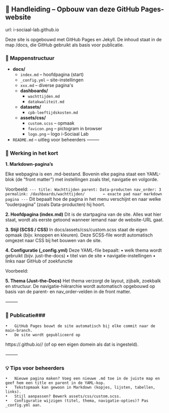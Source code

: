 ## 🧭 Handleiding – Opbouw van deze GitHub Pages-website

url: i-sociaal-lab.github.io

Deze site is opgebouwd met GitHub Pages en Jekyll.
De inhoud staat in de map /docs, die GitHub gebruikt als basis voor publicatie.

### 📁 Mappenstructuur

- **docs/**
  - `index.md` – hoofdpagina (start)
  - `_config.yml` – site-instellingen
  - `xxx.md` – diverse pagina's
  - **dashboards/**
    - `wachttijden.md`
    - `datakwaliteit.md`
  - **datasets/**
    - `cpb-leeftijdskosten.md`
  - **assets/css/**
    - `custom.scss` – opmaak
    - `favicon.png` – pictogram in browser
    - `logo.png` – logo i-Sociaal Lab
- `README.md` – uitleg voor beheerders
⸻

### 🧩 Werking in het kort
**1.	Markdown-pagina’s** 

Elke webpagina is een .md-bestand.
Bovenin elke pagina staat een YAML-blok (de “front matter”) met instellingen zoals titel, navigatie en volgorde. 

Voorbeeld:
`---
title: Wachttijden
parent: Data-producten
nav_order: 3
permalink: /dashboards/wachttijden/        ← exacte pad naar markdown pagina
---`
Dit bepaalt hoe de pagina in het menu verschijnt en naar welke “ouderpagina” (zoals Data-producten) hij hoort.

**2.	Hoofdpagina (index.md)**
Dit is de startpagina van de site.
Alles wat hier staat, wordt als eerste getoond wanneer iemand naar de website-URL gaat.
	
**3.	Stijl (SCSS / CSS)**
In docs/assets/css/custom.scss staat de eigen opmaak (bijv. knoppen en kleuren).
Deze SCSS-file wordt automatisch omgezet naar CSS bij het bouwen van de site.
	
**4.	Configuratie (_config.yml)**
Deze YAML-file bepaalt:
	•	welk thema wordt gebruikt (bijv. just-the-docs)
	•	titel van de site
	•	navigatie-instellingen
	•	links naar GitHub of zoekfunctie

Voorbeeld:

**5.	Thema (Just-the-Docs)**
Het thema verzorgt de layout, zijbalk, zoekbalk en structuur.
De navigatie-hiërarchie wordt automatisch opgebouwd op basis van de parent- en nav_order-velden in de front matter.

⸻

### 🚀 Publicatie###
	•	GitHub Pages bouwt de site automatisch bij elke commit naar de main-branch.
	•	De site wordt gepubliceerd op
https://<organisatie>.github.io/<repositorynaam>/
(of op een eigen domein als dat is ingesteld).

⸻

### 💡 Tips voor beheerders
	•	Nieuwe pagina maken? Voeg een nieuwe .md toe in de juiste map en geef hem een title en parent in de YAML-kop.
	•	Tekstopmaak kan gewoon in Markdown (kopjes, lijsten, tabellen, links).
	•	Stijl aanpassen? Bewerk assets/css/custom.scss.
	•	Configuratie wijzigen (titel, thema, navigatie-opties)? Pas _config.yml aan.
